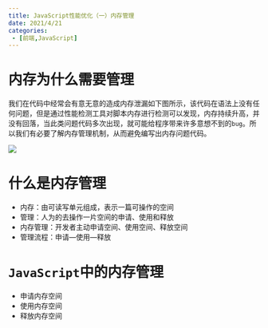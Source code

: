 ```yaml
---
title: JavaScript性能优化（一）内存管理
date: 2021/4/21
categories:
 - [前端,JavaScript]
---
```


# 内存为什么需要管理

我们在代码中经常会有意无意的造成内存泄漏如下图所示，该代码在语法上没有任何问题，但是通过性能检测工具对脚本内存进行检测可以发现，内存持续升高，并没有回落，当此类问题代码多次出现，就可能给程序带来许多意想不到的`bug`。所以我们有必要了解内存管理机制，从而避免编写出内存问题代码。

![](https://pic.imgdb.cn/item/60e65fe45132923bf89e0180.png)

# 什么是内存管理

- 内存：由可读写单元组成，表示一篇可操作的空间
- 管理：人为的去操作一片空间的申请、使用和释放
- 内存管理：开发者主动申请空间、使用空间、释放空间
- 管理流程：申请—使用—释放

# `JavaScript`中的内存管理

- 申请内存空间
- 使用内存空间
- 释放内存空间

